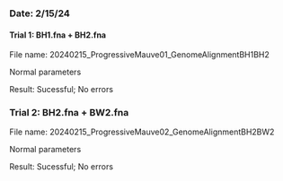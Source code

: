 ### Date: 2/15/24
#### Trial 1: BH1.fna + BH2.fna
File name: 20240215_ProgressiveMauve01_GenomeAlignmentBH1BH2

Normal parameters

Result: Sucessful; No errors
### Trial 2: BH2.fna + BW2.fna
File name: 20240215_ProgressiveMauve02_GenomeAlignmentBH2BW2

Normal parameters

Result: Sucessful; No errors
